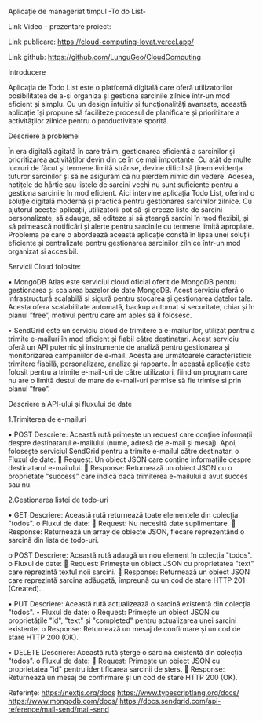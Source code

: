 Aplicație de manageriat timpul
-To do List-

Link Video – prezentare proiect: 

Link publicare: https://cloud-computing-lovat.vercel.app/

Link github: https://github.com/LunguGeo/CloudComputing

Introducere

Aplicația de Todo List este o platformă digitală care oferă utilizatorilor posibilitatea de a-și organiza și gestiona sarcinile zilnice într-un mod eficient și simplu. Cu un design intuitiv și funcționalități avansate, această aplicație își propune să faciliteze procesul de planificare și prioritizare a activităților zilnice pentru o productivitate sporită.

Descriere a problemei

În era digitală agitată în care trăim, gestionarea eficientă a sarcinilor și prioritizarea activităților devin din ce în ce mai importante. Cu atât de multe lucruri de făcut și termene limită strânse, devine dificil să ținem evidența tuturor sarcinilor și să ne asigurăm că nu pierdem nimic din vedere. Adesea, notițele de hârtie sau listele de sarcini vechi nu sunt suficiente pentru a gestiona sarcinile în mod eficient.
Aici intervine aplicația Todo List, oferind o soluție digitală modernă și practică pentru gestionarea sarcinilor zilnice. Cu ajutorul acestei aplicații, utilizatorii pot să-și creeze liste de sarcini personalizate, să adauge, să editeze și să șteargă sarcini în mod flexibil, și să primească notificări și alerte pentru sarcinile cu termene limită apropiate.
Problema pe care o abordează această aplicație constă în lipsa unei soluții eficiente și centralizate pentru gestionarea sarcinilor zilnice într-un mod organizat și accesibil.

Servicii Cloud folosite:

•	MongoDB Atlas este serviciul cloud oficial oferit de MongoDB pentru gestionarea și scalarea bazelor de date MongoDB. Acest serviciu oferă o infrastructură scalabilă și sigură pentru stocarea și gestionarea datelor tale. Acesta ofera scalabilitate automată, backup automat si securitate, chiar și în planul ”free”, motivul pentru care am aples să îl folosesc.

•	SendGrid este un serviciu cloud de trimitere a e-mailurilor, utilizat pentru a trimite e-mailuri în mod eficient și fiabil către destinatari. Acest serviciu oferă un API puternic și instrumente de analiză pentru gestionarea și monitorizarea campaniilor de e-mail. Acesta are următoarele caracteristicii: trimitere fiabilă, personalizare, analize și rapoarte. În această aplicație este folosit pentru a trimite e-mail-uri de către utilizatori, fiind un program care nu are o limită destul de mare de e-mail-uri permise să fie trimise si prin planul ”free”.

Descriere a API-ului și fluxului de date

1.Trimiterea de e-mailuri

•	POST 
Descriere: Această rută primește un request care conține informații despre destinatarul e-mailului (nume, adresă de e-mail și mesaj). Apoi, folosește serviciul SendGrid pentru a trimite e-mailul către destinatar.
o	Fluxul de date:
	Request: Un obiect JSON care conține informațiile despre destinatarul e-mailului.
	Response: Returnează un obiect JSON cu o proprietate "success" care indică dacă trimiterea e-mailului a avut succes sau nu.

2.Gestionarea listei de todo-uri

•	GET 
Descriere: Această rută returnează toate elementele din colecția "todos".
o	Fluxul de date:
	Request: Nu necesită date suplimentare.
	Response: Returnează un array de obiecte JSON, fiecare reprezentând o sarcină din lista de todo-uri.

o	POST 
Descriere: Această rută adaugă un nou element în colecția "todos".
o	Fluxul de date:
	Request: Primește un obiect JSON cu proprietatea "text" care reprezintă textul noii sarcini.
	Response: Returnează un obiect JSON care reprezintă sarcina adăugată, împreună cu un cod de stare HTTP 201 (Created).

•	PUT 
Descriere: Această rută actualizează o sarcină existentă din colecția "todos".
•	Fluxul de date:
o	Request: Primește un obiect JSON cu proprietățile "id", "text" și "completed" pentru actualizarea unei sarcini existente.
o	Response: Returnează un mesaj de confirmare și un cod de stare HTTP 200 (OK).

•	DELETE 
Descriere: Această rută șterge o sarcină existentă din colecția "todos".
o	Fluxul de date:
	Request: Primește un obiect JSON cu proprietatea "id" pentru identificarea sarcinii de șters.
	Response: Returnează un mesaj de confirmare și un cod de stare HTTP 200 (OK).
 
 
 
Referințe:
https://nextjs.org/docs
https://www.typescriptlang.org/docs/
https://www.mongodb.com/docs/
https://docs.sendgrid.com/api-reference/mail-send/mail-send
